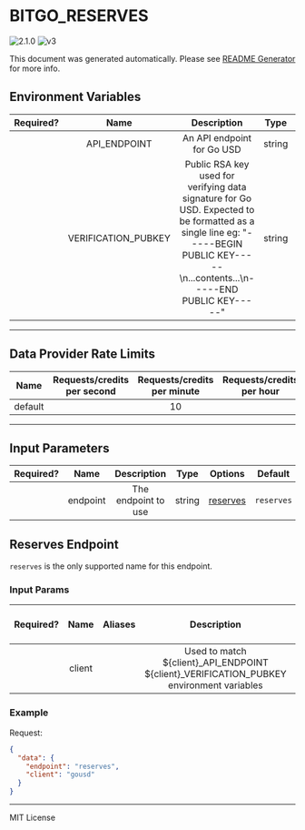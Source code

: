 # BITGO_RESERVES

![2.1.0](https://img.shields.io/github/package-json/v/smartcontractkit/external-adapters-js?filename=packages/sources/bitgo-reserves/package.json) ![v3](https://img.shields.io/badge/framework%20version-v3-blueviolet)

This document was generated automatically. Please see [README Generator](../../scripts#readme-generator) for more info.

## Environment Variables

| Required? |        Name         |                                                                                    Description                                                                                    |  Type  | Options |                Default                |
| :-------: | :-----------------: | :-------------------------------------------------------------------------------------------------------------------------------------------------------------------------------: | :----: | :-----: | :-----------------------------------: |
|           |    API_ENDPOINT     |                                                                            An API endpoint for Go USD                                                                             | string |         | `https://reserves.gousd.com/por.json` |
|           | VERIFICATION_PUBKEY | Public RSA key used for verifying data signature for Go USD. Expected to be formatted as a single line eg: "-----BEGIN PUBLIC KEY-----\n...contents...\n-----END PUBLIC KEY-----" | string |         |                  ``                   |

---

## Data Provider Rate Limits

|  Name   | Requests/credits per second | Requests/credits per minute | Requests/credits per hour | Note |
| :-----: | :-------------------------: | :-------------------------: | :-----------------------: | :--: |
| default |                             |             10              |                           |      |

---

## Input Parameters

| Required? |   Name   |     Description     |  Type  |            Options             |  Default   |
| :-------: | :------: | :-----------------: | :----: | :----------------------------: | :--------: |
|           | endpoint | The endpoint to use | string | [reserves](#reserves-endpoint) | `reserves` |

## Reserves Endpoint

`reserves` is the only supported name for this endpoint.

### Input Params

| Required? |  Name  | Aliases |                                        Description                                         |  Type  | Options | Default | Depends On | Not Valid With |
| :-------: | :----: | :-----: | :----------------------------------------------------------------------------------------: | :----: | :-----: | :-----: | :--------: | :------------: |
|           | client |         | Used to match ${client}\_API_ENDPOINT ${client}\_VERIFICATION_PUBKEY environment variables | string |         | `gousd` |            |                |

### Example

Request:

```json
{
  "data": {
    "endpoint": "reserves",
    "client": "gousd"
  }
}
```

---

MIT License
